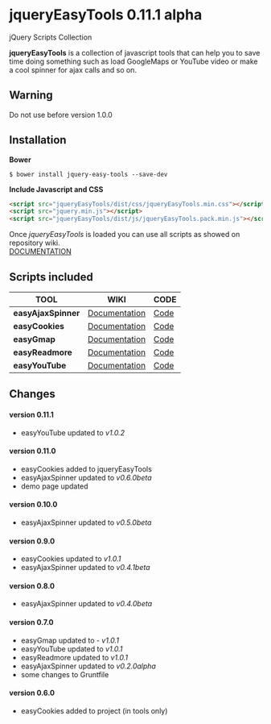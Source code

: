 # jqueryEasyTools 0.11.1 alpha
jQuery Scripts Collection

**jqueryEasyTools** is a collection of javascript tools that can help you to save time doing something such as load GoogleMaps or YouTube video or make a cool spinner for ajax calls and so on.

## Warning
Do not use before version 1.0.0 

## Installation

**Bower**
```
$ bower install jquery-easy-tools --save-dev
```

**Include Javascript and CSS**
```html
<script src="jqueryEasyTools/dist/css/jqueryEasyTools.min.css"></script>
<script src="jquery.min.js"></script>
<script src="jqueryEasyTools/dist/js/jqueryEasyTools.pack.min.js"></script>
```

Once *jqueryEasyTools* is loaded you can use all scripts as showed on repository wiki.<br>
[DOCUMENTATION](https://github.com/Gix075/jqueryEasyTools/wiki)

## Scripts included

| TOOL | WIKI | CODE |
| ---- | ---- | ---- |
| **easyAjaxSpinner** | [Documentation](https://github.com/Gix075/jqueryEasyTools/wiki/TOOL---easyAjaxSpinner) | [Code](https://github.com/Gix075/jqueryEasyTools/tree/master/tools/easy-ajax-spinner)
| **easyCookies** | [Documentation](https://github.com/Gix075/jqueryEasyTools/wiki/TOOL---easyCookies ) | [Code](https://github.com/Gix075/jqueryEasyTools/tree/master/tools/easy-cookies)
| **easyGmap** | [Documentation](https://github.com/Gix075/jqueryEasyTools/wiki/TOOL---easyGmap ) | [Code](https://github.com/Gix075/jqueryEasyTools/tree/master/tools/easy-gmap)
| **easyReadmore** | [Documentation](https://github.com/Gix075/jqueryEasyTools/wiki/TOOL---easyReadmore ) | [Code](https://github.com/Gix075/jqueryEasyTools/tree/master/tools/easy-readmore )
| **easyYouTube** | [Documentation](https://github.com/Gix075/jqueryEasyTools/wiki/TOOL---easyYouTube ) | [Code](https://github.com/Gix075/jqueryEasyTools/tree/master/tools/easy-youtube )


## Changes

#### version 0.11.1
* easyYouTube updated to _v1.0.2_ 

#### version 0.11.0
* easyCookies added to jqueryEasyTools
* easyAjaxSpinner updated to _v0.6.0beta_
* demo page updated

#### version 0.10.0
* easyAjaxSpinner updated to _v0.5.0beta_

#### version 0.9.0
* easyCookies updated to _v1.0.1_
* easyAjaxSpinner updated to _v0.4.1beta_

#### version 0.8.0
* easyAjaxSpinner updated to _v0.4.0beta_

#### version 0.7.0
* easyGmap updated to - _v1.0.1_
* easyYouTube updated to _v1.0.1_
* easyReadmore updated to _v1.0.1_
* easyAjaxSpinner updated to _v0.2.0alpha_
* some changes to Gruntfile

#### version 0.6.0
* easyCookies added to project (in tools only)
